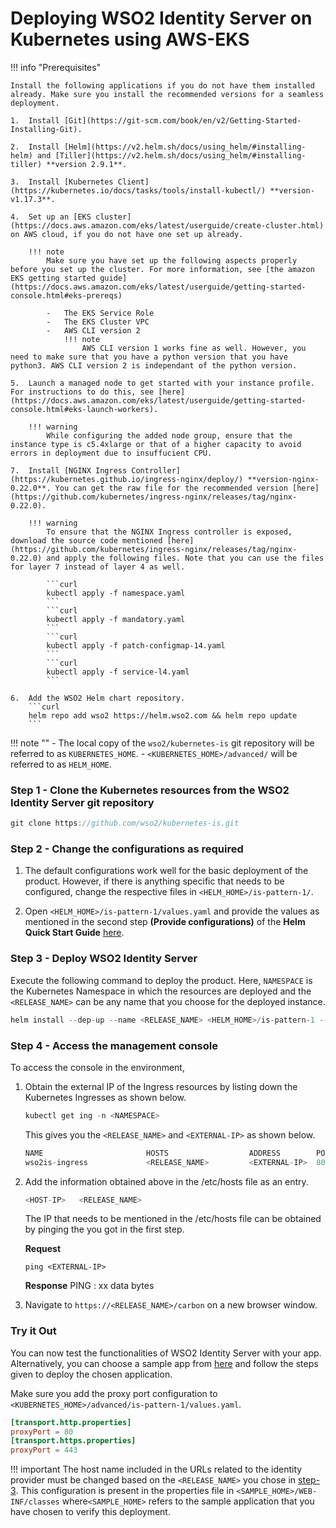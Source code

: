 # Deploying WSO2 Identity Server on Kubernetes using AWS-EKS

!!! info "Prerequisites"

    Install the following applications if you do not have them installed already. Make sure you install the recommended versions for a seamless deployment. 

    1.  Install [Git](https://git-scm.com/book/en/v2/Getting-Started-Installing-Git). 
    
    2.  Install [Helm](https://v2.helm.sh/docs/using_helm/#installing-helm) and [Tiller](https://v2.helm.sh/docs/using_helm/#installing-tiller) **version 2.9.1**.

    3.  Install [Kubernetes Client](https://kubernetes.io/docs/tasks/tools/install-kubectl/) **version-v1.17.3**. 

    4.  Set up an [EKS cluster](https://docs.aws.amazon.com/eks/latest/userguide/create-cluster.html) on AWS cloud, if you do not have one set up already. 
    
        !!! note 
            Make sure you have set up the following aspects properly before you set up the cluster. For more information, see [the amazon EKS getting started guide](https://docs.aws.amazon.com/eks/latest/userguide/getting-started-console.html#eks-prereqs)

			-	The EKS Service Role
			-	The EKS Cluster VPC
			-	AWS CLI version 2 
				!!! note 
					AWS CLI version 1 works fine as well. However, you need to make sure that you have a python version that you have python3. AWS CLI version 2 is independant of the python version. 
	
	5.	Launch a managed node to get started with your instance profile. For instructions to do this, see [here](https://docs.aws.amazon.com/eks/latest/userguide/getting-started-console.html#eks-launch-workers).

		!!! warning 
			While configuring the added node group, ensure that the instance type is c5.4xlarge or that of a higher capacity to avoid errors in deployment due to insuffucient CPU. 

    7.  Install [NGINX Ingress Controller](https://kubernetes.github.io/ingress-nginx/deploy/) **version-nginx-0.22.0**. You can get the raw file for the recommended version [here](https://github.com/kubernetes/ingress-nginx/releases/tag/nginx-0.22.0).   

		!!! warning 
			To ensure that the NGINX Ingress controller is exposed, download the source code mentioned [here](https://github.com/kubernetes/ingress-nginx/releases/tag/nginx-0.22.0) and apply the following files. Note that you can use the files for layer 7 instead of layer 4 as well. 
			
			```curl 
			kubectl apply -f namespace.yaml
			```
			```curl
			kubectl apply -f mandatory.yaml
			```
			```curl
			kubectl apply -f patch-configmap-14.yaml
			```
			```curl
			kubectl apply -f service-l4.yaml
			```

    6.  Add the WSO2 Helm chart repository.
        ```curl                                                                
        helm repo add wso2 https://helm.wso2.com && helm repo update
        ```

!!! note ""
	-	The local copy of the `wso2/kubernetes-is` git repository will be referred to as `KUBERNETES_HOME`.
	-	`<KUBERNETES_HOME>/advanced/` will be referred to as `HELM_HOME`.

### Step 1 - Clone the Kubernetes resources from the WSO2 Identity Server git repository

```java
git clone https://github.com/wso2/kubernetes-is.git
```

### Step 2 - Change the configurations as required 

1.	The default configurations work well for the basic deployment of the product. However, if there is anything specific that needs to be configured, change the respective files in `<HELM_HOME>/is-pattern-1/`. 

2.	 Open `<HELM_HOME>/is-pattern-1/values.yaml` and provide the values as mentioned in the second step **(Provide configurations)** of the **Helm Quick Start Guide** [here](https://hub.helm.sh/charts/wso2/is-pattern-1).

### Step 3 - Deploy WSO2 Identity Server

Execute the following command to deploy the product. Here, `NAMESPACE` is the Kubernetes Namespace in which the resources are deployed and the `<RELEASE_NAME>` can be any name that you choose for the deployed instance. 

```java
helm install --dep-up --name <RELEASE_NAME> <HELM_HOME>/is-pattern-1 --namespace <NAMESPACE>
```

### Step 4 - Access the management console

To access the console in the environment,

1.	Obtain the external IP of the Ingress resources by listing down the Kubernetes Ingresses as shown below. 

	```java
	kubectl get ing -n <NAMESPACE>
	```
	This gives you the `<RELEASE_NAME>` and `<EXTERNAL-IP>` as shown below. 

	```java 
	NAME                       HOSTS                  ADDRESS        PORTS     AGE
	wso2is-ingress             <RELEASE_NAME>         <EXTERNAL-IP>  80, 443   3m
	``` 

2.	Add the information obtained above in the /etc/hosts file as an entry. 

	```java
	<HOST-IP>	<RELEASE_NAME>
	```

	The IP that needs to be mentioned in the /etc/hosts file can be obtained by pinging the <EXTERNAL-IP> you got in the first step.
	
	**Request**
	```curl
	ping <EXTERNAL-IP>
	```
	**Response**
	PING <EXTERNAL-IP> <HOST-IP>: xx data bytes

3.	Navigate to `https://<RELEASE_NAME>/carbon` on a new browser window.

### Try it Out 

You can now test the functionalities of WSO2 Identity Server with your app. Alternatively, you can choose a sample app from [here](../../samples/overview) and follow the steps given to deploy the chosen application. 

Make sure you add the proxy port configuration to `<KUBERNETES_HOME>/advanced/is-pattern-1/values.yaml`. 

```toml
[transport.http.properties]
proxyPort = 80
[transport.https.properties]
proxyPort = 443
```

!!! important 
	The host name included in the URLs related to the identity provider must be changed based on the `<RELEASE_NAME>` you chose in [step-3](#step-3-deploy-wso2-identity-server). This configuration is present in the properties file in `<SAMPLE_HOME>/WEB-INF/classes` where`<SAMPLE_HOME>` refers to the sample application that you have chosen to verify this deployment. 
